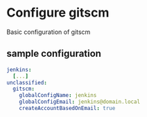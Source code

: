 # Configure gitscm

Basic configuration of gitscm

## sample configuration

```yaml
jenkins: 
  [...]
unclassified:
  gitscm:
    globalConfigName: jenkins
    globalConfigEmail: jenkins@domain.local
    createAccountBasedOnEmail: true
```